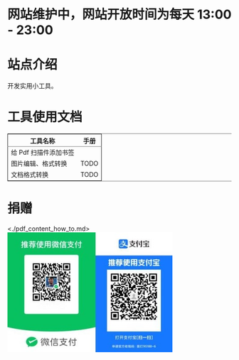 

# 网站维护中，网站开放时间为每天 13:00 - 23:00


# 站点介绍

开发实用小工具。


# 工具使用文档

<table border="2" cellspacing="0" cellpadding="6" rules="groups" frame="hsides">


<colgroup>
<col  class="org-left" />

<col  class="org-left" />
</colgroup>
<thead>
<tr>
<th scope="col" class="org-left">工具名称</th>
<th scope="col" class="org-left">手册</th>
</tr>
</thead>

<tbody>
<tr>
<td class="org-left">给 Pdf 扫描件添加书签</td>
<td class="org-left">&#xa0;</td>
</tr>


<tr>
<td class="org-left">图片编辑、格式转换</td>
<td class="org-left">TODO</td>
</tr>


<tr>
<td class="org-left">文档格式转换</td>
<td class="org-left">TODO</td>
</tr>
</tbody>
</table>


# 捐赠

<./pdf_content_how_to.md>
![img](./images/fkm.jpg)


